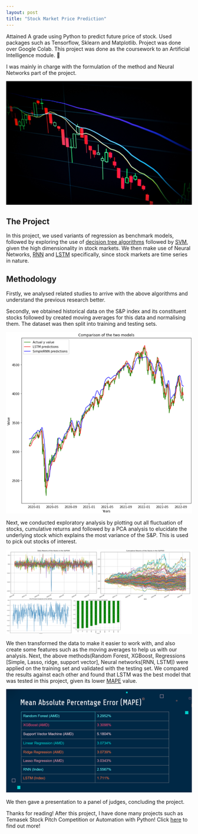 ```yaml
---
layout: post
title: "Stock Market Price Prediction"
---
```


Attained A grade using Python to predict future price of stock. Used packages such as Tensorflow, Sklearn and Matplotlib. Project was done over Google Colab. This project was done as the coursework to an Artificial Intelligence module. 🤖

I was mainly in charge with the formulation of the method and Neural Networks part of the project.


![Stock Market](/assets/StockMarket-bymaxim-hopman-unsplash.jpg)

## The Project
In this project, we used variants of regression as benchmark models, followed by exploring the use of <a href = "https://scikit-learn.org/stable/modules/tree.html" target="_blank">decision tree algorithms</a> followed by <a href = "https://scikit-learn.org/stable/modules/svm.html" target="_blank"> SVM</a>, given the high dimensionality in stock markets. We then make use of Neural Networks, <a href="https://en.wikipedia.org/wiki/Recurrent_neural_network" target="_blank">RNN</a> and <a href = "https://en.wikipedia.org/wiki/Long_short-term_memory" target="_blank">LSTM</a> specifically, since stock markets are time series in nature.

## Methodology 
Firstly, we analysed related studies to arrive with the above algorithms and understand the previous research better.

Secondly, we obtained historical data on the S&P index and its constituent stocks followed by created moving averages for this data and normalising them. The dataset was then split into training and testing sets.

![LSTM RNN results](/assets/lstmRnnValid.png)

Next, we conducted exploratory analysis by plotting out all fluctuation of stocks, cumulative returns and followed by a PCA analysis to elucidate the underlying stock which explains the most variance of the S&P. This is used to pick out stocks of interest.

![EXploratory analysis](/assets/PISPexploratory.png)

We then transformed the data to make it easier to work with, and also create some features such as the moving averages to help us with our analysis. 
Next, the above methods(Random Forest, XGBoost, Regressions [Simple, Lasso, ridge, support vector], Neural networks[RNN, LSTM]) were applied on the training set and validated with the testing set. We compared the results against each other and found that LSTM was the best model that was tested in this project, given its lower <a href="https://en.wikipedia.org/wiki/Mean_absolute_percentage_error" target="_blank">MAPE</a> value.  

![Project results](/assets/PISPresults.png)

We then gave a presentation to a panel of judges, concluding the project. 

Thanks for reading!
After this project, I have done many projects such as Temasek Stock Pitch Competition or Automation with Python! Click <a href = "https://justin-czk.github.io/blog/">here</a> to find out more!
